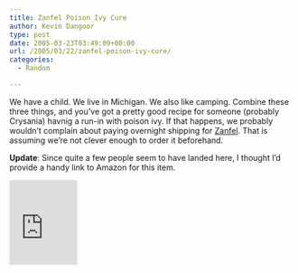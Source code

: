 ```yaml
---
title: Zanfel Poison Ivy Cure
author: Kevin Dangoor
type: post
date: 2005-03-23T03:49:09+00:00
url: /2005/03/22/zanfel-poison-ivy-cure/
categories:
  - Random

---
```

We have a child. We live in Michigan. We also like camping. Combine these three things, and you&#8217;ve got a pretty good recipe for someone (probably Crysania) havnig a run-in with poison ivy. If that happens, we probably wouldn&#8217;t complain about paying overnight shipping for [Zanfel][1]. That is assuming we&#8217;re not clever enough to order it beforehand.

**Update**: Since quite a few people seem to have landed here, I thought I&#8217;d provide a handy link to Amazon for this item.

<iframe src="http://rcm.amazon.com/e/cm?t=blueskyonmars-20&#038;o=1&#038;p=6&#038;l=as1&#038;asins=B0000Y3GJS&#038;fc1=000000&#038;=1&#038;lc1=0000ff&#038;bc1=000000&#038;lt1=_blank&#038;f=ifr&#038;bg1=ffffff&#038;noImg=1&#038;f=ifr" width="120" height="150" scrolling="no" marginwidth="0" marginheight="0" frameborder="0"><br /> </iframe>

 [1]: http://www.kk.org/cooltools/archives/000690.php "Kevin Kelly -- Cool Tools"
